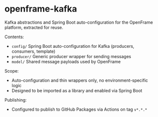 # openframe-kafka

Kafka abstractions and Spring Boot auto-configuration for the OpenFrame platform, extracted for reuse.

Contents:

- `config/` Spring Boot auto-configuration for Kafka (producers, consumers, template)
- `producer/` Generic producer wrapper for sending messages
- `model/` Shared message payloads used by OpenFrame

Scope:

- Auto-configuration and thin wrappers only, no environment-specific logic
- Designed to be imported as a library and enabled via Spring Boot

Publishing:

- Configured to publish to GitHub Packages via Actions on tag `v*.*.*`

